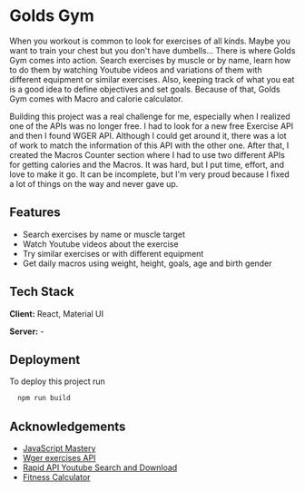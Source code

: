 
# Golds Gym

When you workout is common to look for exercises of all kinds. Maybe you want to train your chest but you don't have dumbells... There is where Golds Gym comes into action. Search exercises by muscle or by name, learn how to do them by watching Youtube videos and variations of them with different equipment or similar exercises.
Also, keeping track of what you eat is a good idea to define objectives and set goals. Because of that, Golds Gym comes with Macro and calorie calculator.

Building this project was a real challenge for me, especially when I realized one of the APIs was no longer free. I had to look for a new free Exercise API and then I found WGER API. Although I could get around it, there was a lot of work to match the information of this API with the other one. After that, I created the Macros Counter section where I had to use two different APIs for getting calories and the Macros. It was hard, but I put time, effort, and love to make it go. It can be incomplete, but I'm very proud because I fixed a lot of things on the way and never gave up.




## Features

- Search exercises by name or muscle target
- Watch Youtube videos about the exercise
- Try similar exercises or with different equipment
- Get daily macros using weight, height, goals, age and birth gender



## Tech Stack

**Client:** React, Material UI

**Server:** -


## Deployment

To deploy this project run

```bash
  npm run build
```


## Acknowledgements

 - [JavaScript Mastery](https://www.youtube.com/@javascriptmastery)
- [Wger exercises API](https://wger.de/en/software/api)
- [Rapid API Youtube Search and Download](https://rapidapi.com/h0p3rwe/api/youtube-search-and-download)
- [Fitness Calculator](https://rapidapi.com/malaaddincelik/api/fitness-calculator)

